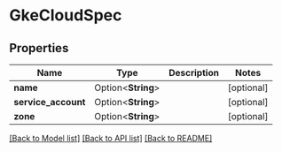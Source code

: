 # GkeCloudSpec

## Properties

Name | Type | Description | Notes
------------ | ------------- | ------------- | -------------
**name** | Option<**String**> |  | [optional]
**service_account** | Option<**String**> |  | [optional]
**zone** | Option<**String**> |  | [optional]

[[Back to Model list]](../README.md#documentation-for-models) [[Back to API list]](../README.md#documentation-for-api-endpoints) [[Back to README]](../README.md)


